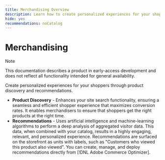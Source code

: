 ```yaml
---
title: Merchandising Overview
description: Learn how to create personalized experiences for your shoppers through product discovery and recommendations.
hide: yes
recommendations: noCatalog
---
```

# Merchandising

>[!NOTE]
>
>This documentation describes a product in early-access development and does not reflect all functionality intended for general availability.

Create personalized experiences for your shoppers through product discovery and recommendations.

- **Product Discovery** - Enhances your site search functionality, ensuring a seamless and efficient shopper experience that maximizes conversion rates. It enables merchandisers to ensure that shoppers get the right products at the right time.  
- **Recommendations** - Uses artificial intelligence and machine-learning algorithms to perform a deep analysis of aggregated visitor data. This data, when combined with your catalog, results in a highly engaging, relevant, and personalized experience. Recommendations are surfaced on the storefront as units with labels, such as "Customers who viewed this product also viewed". You can create, manage, and deploy recommendations directly from [!DNL Adobe Commerce Optimizer].
